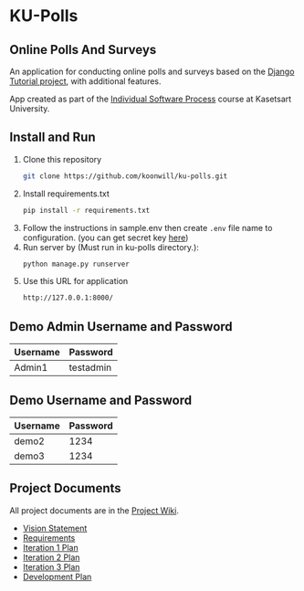 # KU-Polls
## Online Polls And Surveys

An application for conducting online polls and surveys based
on the [Django Tutorial project][django-tutorial], with
additional features.

App created as part of the [Individual Software Process](
https://cpske.github.io/ISP) course at Kasetsart University.

## Install and Run
1. Clone this repository
    ``` sh
    git clone https://github.com/koonwill/ku-polls.git
    ```
2. Install requirements.txt
    ``` sh
    pip install -r requirements.txt
    ```
3. Follow the instructions in sample.env then create ```.env``` file name to configuration. (you can get secret key [here](https://djecrety.ir/))
4. Run server by (Must run in ku-polls directory.):
    ``` sh
    python manage.py runserver
    ```
5. Use this URL for application
    ``` sh
    http://127.0.0.1:8000/
    ```
## Demo Admin Username and Password
| Username  | Password  |
|-----------|-----------|
|   Admin1   | testadmin |
## Demo Username and Password
| Username  | Password  |
|-----------|-----------|
|   demo2   | 1234 |
|   demo3   | 1234 |

## Project Documents

All project documents are in the [Project Wiki](https://github.com/koonwill/ku-polls/wiki/Home).

- [Vision Statement](https://github.com/koonwill/ku-polls/wiki/Vision-Statement)
- [Requirements](https://github.com/koonwill/ku-polls/wiki/Requirements)
- [Iteration 1 Plan](https://github.com/koonwill/ku-polls/wiki/Iteration-1-Plan)
- [Iteration 2 Plan](https://github.com/koonwill/ku-polls/wiki/Iteration-2-Plan)
- [Iteration 3 Plan](https://github.com/koonwill/ku-polls/wiki/Iteration-3-Plan)
- [Development Plan](https://github.com/koonwill/ku-polls/wiki/Development-Plan)

[django-tutorial]: https://docs.djangoproject.com/en/4.1/intro/tutorial01/